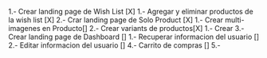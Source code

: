 1.- Crear landing page de Wish List [X]
    1.- Agregar y eliminar productos de la wish list [X]
2.- Crar landing page de Solo Product [X]
    1.- Crear multi-imagenes en Producto[]
    2.- Crear variants de productos[X]
        1.- Crear 
3.- Crear landing page de Dashboard  []
    1.- Recuperar informacion del usuario []
    2.- Editar informacion del usuario []
4.- Carrito de compras []
5.- 